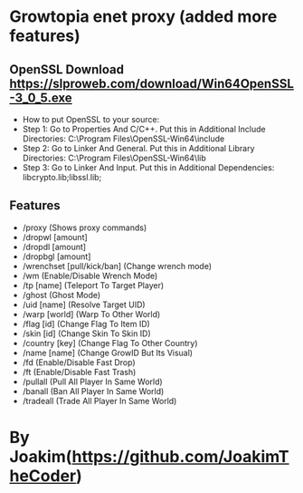 # Growtopia enet proxy (added more features)
## OpenSSL Download https://slproweb.com/download/Win64OpenSSL-3_0_5.exe
* How to put OpenSSL to your source:
* Step 1: Go to Properties And C/C++. Put this in Additional Include Directories: C:\Program Files\OpenSSL-Win64\include
* Step 2: Go to Linker And General. Put this in Additional Library Directories: C:\Program Files\OpenSSL-Win64\lib
* Step 3: Go to Linker And Input. Put this in Additional Dependencies: libcrypto.lib;libssl.lib;

## Features
* /proxy (Shows proxy commands)
* /dropwl [amount]
* /dropdl [amount]
* /dropbgl [amount]
* /wrenchset [pull/kick/ban] (Change wrench mode)
* /wm (Enable/Disable Wrench Mode)
* /tp [name] (Teleport To Target Player)
* /ghost (Ghost Mode)
* /uid [name] (Resolve Target UID)
* /warp [world] (Warp To Other World)
* /flag [id] (Change Flag To Item ID)
* /skin [id] (Change Skin To Skin ID)
* /country [key] (Change Flag To Other Country)
* /name [name] (Change GrowID But Its Visual)
* /fd (Enable/Disable Fast Drop)
* /ft (Enable/Disable Fast Trash)
* /pullall (Pull All Player In Same World)
* /banall (Ban All Player In Same World)
* /tradeall (Trade All Player In Same World)

# By Joakim(https://github.com/JoakimTheCoder)


